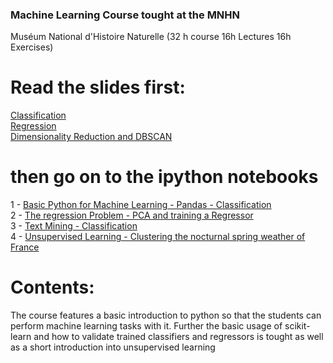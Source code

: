 ### Machine Learning Course tought at the MNHN
Muséum National d'Histoire Naturelle (32 h course 16h Lectures 16h Exercises)

# Read the slides first:
[Classification](https://github.com/haschka/mnhn-machine-learning-course/blob/master/Classification.pdf)<br>
[Regression](https://github.com/haschka/mnhn-machine-learning-course/blob/master/Regression.pdf)<br>
[Dimensionality Reduction and DBSCAN](https://github.com/haschka/mnhn-machine-learning-course/blob/master/Dimensionality%20Reduction%20and%20DBSCAN.pdf)


# then go on to the ipython notebooks
1 - [Basic Python for Machine Learning - Pandas - Classification](https://github.com/haschka/mnhn-machine-learning-course/blob/master/Basic%20Python%20for%20Machine%20Learning%20-%20Pandas%20-%20Classification.ipynb)<br>
2 - [The regression Problem - PCA and training a Regressor](https://github.com/haschka/mnhn-machine-learning-course/blob/master/The%20regression%20Problem%20-%20PCA%20and%20training%20a%20Regressor.ipynb)<br>
3 - [Text Mining - Classification](https://github.com/haschka/mnhn-machine-learning-course/blob/master/Text%20Mining%20With%20Tweets%20and%20PCA.ipynb)<br>
4 - [Unsupervised Learning - Clustering the nocturnal spring weather of France](https://github.com/haschka/mnhn-machine-learning-course/blob/master/Unsupervised%20Learning%20-%20Clustering%20the%20nocturnal%20spring%20weather%20of%20France.ipynb)

# Contents: 
The course features a basic introduction to python so that the students
can perform machine learning tasks with it. 
Further the basic usage of scikit-learn and how to validate
trained classifiers and regressors is tought as well as a short introduction 
into unsupervised learning

